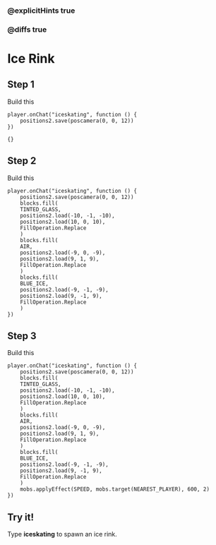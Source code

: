 ### @explicitHints true

### @diffs true

# Ice Rink

## Step 1

Build this 

```blocks
player.onChat("iceskating", function () {
    positions2.save(poscamera(0, 0, 12))
})
```

```template
{}
```

## Step 2

Build this

```blocks
player.onChat("iceskating", function () {
    positions2.save(poscamera(0, 0, 12))
    blocks.fill(
    TINTED_GLASS,
    positions2.load(-10, -1, -10),
    positions2.load(10, 0, 10),
    FillOperation.Replace
    )
    blocks.fill(
    AIR,
    positions2.load(-9, 0, -9),
    positions2.load(9, 1, 9),
    FillOperation.Replace
    )
    blocks.fill(
    BLUE_ICE,
    positions2.load(-9, -1, -9),
    positions2.load(9, -1, 9),
    FillOperation.Replace
    )
})
```

## Step 3

Build this

```blocks
player.onChat("iceskating", function () {
    positions2.save(poscamera(0, 0, 12))
    blocks.fill(
    TINTED_GLASS,
    positions2.load(-10, -1, -10),
    positions2.load(10, 0, 10),
    FillOperation.Replace
    )
    blocks.fill(
    AIR,
    positions2.load(-9, 0, -9),
    positions2.load(9, 1, 9),
    FillOperation.Replace
    )
    blocks.fill(
    BLUE_ICE,
    positions2.load(-9, -1, -9),
    positions2.load(9, -1, 9),
    FillOperation.Replace
    )
    mobs.applyEffect(SPEED, mobs.target(NEAREST_PLAYER), 600, 2)
})
```

## Try it!

Type **iceskating** to spawn an ice rink.